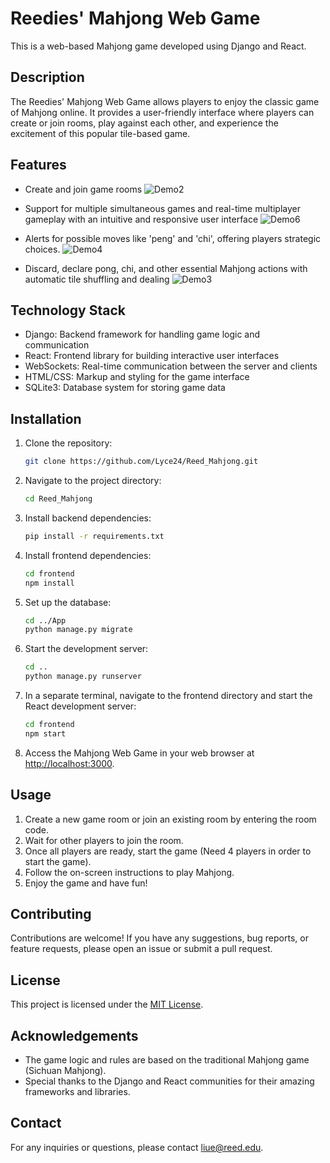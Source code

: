 # Reedies' Mahjong Web Game

This is a web-based Mahjong game developed using Django and React.

## Description

The Reedies' Mahjong Web Game allows players to enjoy the classic game of Mahjong online. It provides a user-friendly interface where players can create or join rooms, play against each other, and experience the excitement of this popular tile-based game.

## Features

- Create and join game rooms
![Demo2](https://github.com/Lyce24/Reed_Mahjong/assets/89893105/46fd1101-88ba-4a56-954d-0aa8a77b4c65)

- Support for multiple simultaneous games and real-time multiplayer gameplay with an intuitive and responsive user interface
![Demo6](https://github.com/Lyce24/Reed_Mahjong/assets/89893105/01d00655-fa55-4a3a-aacf-8f87c486dfbf)

- Alerts for possible moves like 'peng' and 'chi', offering players strategic choices.
![Demo4](https://github.com/Lyce24/Reed_Mahjong/assets/89893105/a7453db7-936f-48f3-ba8c-451ed8ea9d9a)

- Discard, declare pong, chi, and other essential Mahjong actions with automatic tile shuffling and dealing
![Demo3](https://github.com/Lyce24/Reed_Mahjong/assets/89893105/3bcaa802-1990-45a4-b0c4-eb420714de28)

## Technology Stack

- Django: Backend framework for handling game logic and communication
- React: Frontend library for building interactive user interfaces
- WebSockets: Real-time communication between the server and clients
- HTML/CSS: Markup and styling for the game interface
- SQLite3: Database system for storing game data

## Installation

1. Clone the repository:

   ```bash
   git clone https://github.com/Lyce24/Reed_Mahjong.git
   ```

2. Navigate to the project directory:

   ```bash
   cd Reed_Mahjong
   ```

3. Install backend dependencies:

   ```bash
   pip install -r requirements.txt
   ```

4. Install frontend dependencies:

   ```bash
   cd frontend
   npm install
   ```

5. Set up the database:

   ```bash
   cd ../App
   python manage.py migrate
   ```

6. Start the development server:

   ```bash
   cd ..
   python manage.py runserver
   ```

7. In a separate terminal, navigate to the frontend directory and start the React development server:

   ```bash
   cd frontend
   npm start
   ```

8. Access the Mahjong Web Game in your web browser at [http://localhost:3000](http://localhost:3000).

## Usage

1. Create a new game room or join an existing room by entering the room code.
2. Wait for other players to join the room.
3. Once all players are ready, start the game (Need 4 players in order to start the game).
4. Follow the on-screen instructions to play Mahjong.
5. Enjoy the game and have fun!

## Contributing

Contributions are welcome! If you have any suggestions, bug reports, or feature requests, please open an issue or submit a pull request.

## License

This project is licensed under the [MIT License](LICENSE).

## Acknowledgements

- The game logic and rules are based on the traditional Mahjong game (Sichuan Mahjong).
- Special thanks to the Django and React communities for their amazing frameworks and libraries.

## Contact

For any inquiries or questions, please contact [liue@reed.edu](mailto:liue@reed.edu).
